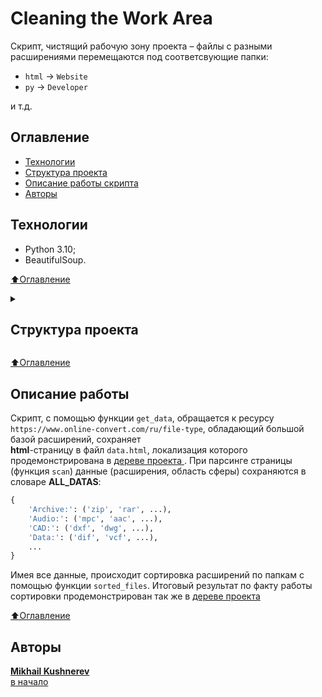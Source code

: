 # Cleaning the Work Area

Скрипт, чистящий рабочую зону проекта – файлы с разными расширениями перемещаются под соответсвующие папки:  
- `html` -> `Website`
- `py` -> `Developer`  

и т.д.

## Оглавление

- [Технологии](#технологии)
- <a href="#t1"> Структура проекта </a>
- [Описание работы скрипта](#описание-работы)
- [Авторы](#авторы)

## Технологии

- Python 3.10;
- BeautifulSoup.

[⬆️Оглавление](#оглавление)

<details>
  <summary>
      <h2 id="t1"> Структура проекта </h2>
  </summary>

```cmd
Cleaning the Work Area
|   .gitignore
|   README.md
|   script.py  <-- Исполняемый файл
|
+---Format File  <-- Папка, где будут созданы папки для разных расширений
|   +---Developer
|   +---Document
|   +---Raster image
|   \---Website
|   ...
|
+---template  <-- Папка, где лежит html страница ресурса
|       data.html
|
\---time_  <-- Собственный модуль, для измерения времени работы функции
    |   time_function.py
```

</details>

[⬆️Оглавление](#оглавление)

## Описание работы

Скрипт, с помощью функции `get_data`, обращается к ресурсу `https://www.online-convert.com/ru/file-type`, обладающий большой базой расширений, сохраняет  
**html**-страницу в файл `data.html`, локализация которого продемонстрирована в  <a href="#t1"> дереве проекта </a>. При парсинге страницы (функция `scan`) данные (расширения, область сферы) сохраняются в словаре **ALL_DATAS**:

```py
{
    'Archive:': ('zip', 'rar', ...),
    'Audio:': ('mpc', 'aac', ...),
    'CAD:': ('dxf', 'dwg', ...),
    'Data:': ('dif', 'vcf', ...),
    ...
}
```

Имея все данные, происходит сортировка расширений по папкам с помощью функции `sorted_files`. Итоговый результат по факту работы сортировки продемонстрирован так же в <a href="#t1"> дереве проекта </a>

[⬆️Оглавление](#оглавление)

## Авторы

[**Mikhail Kushnerev**](https://github.com/Mikhail-Kushnerev)  
[в начало](#cleaning-the-work-area)
